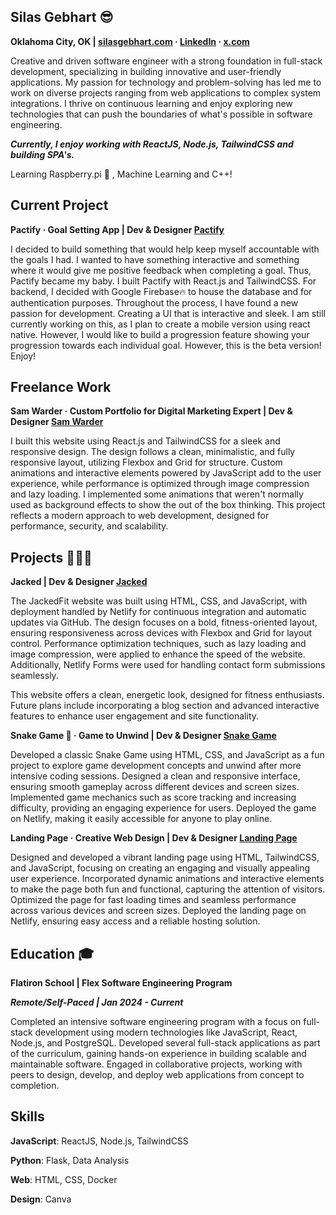 ## Silas Gebhart 😎

**Oklahoma City, OK | [silasgebhart.com](https://www.silasgebhart.com/) · [LinkedIn](https://www.linkedin.com/in/silas-gebhart-079502193/) · [x.com](https://x.com/SilasGebhart)**

Creative and driven software engineer with a strong foundation in full-stack development, specializing in building innovative and user-friendly applications. My passion for technology and problem-solving has led me to work on diverse projects ranging from web applications to complex system integrations. I thrive on continuous learning and enjoy exploring new technologies that can push the boundaries of what's possible in software engineering.

***Currently, I enjoy working with ReactJS, Node.js, TailwindCSS and building SPA's.***

Learning Raspberry.pi 🍰 , Machine Learning and C++!

## Current Project

**Pactify · Goal Setting App | Dev & Designer
[Pactify](https://pactify.netlify.app/)**

I decided to build something that would help keep myself accountable with the goals I had. I wanted to have something interactive and something where it would give me positive feedback when completing a goal. Thus, Pactify became my baby. I built Pactify with React.js and TailwindCSS. For backend, I decided with Google Firebase🔥 to house the database and for authentication purposes. Throughout the process, I have found a new passion for development. Creating a UI that is interactive and sleek. I am still currently working on this, as I plan to create a mobile version using react native. However, I would like to build a progression feature showing your progression towards each individual goal. However, this is the beta version! Enjoy!

## Freelance Work

**Sam Warder · Custom Portfolio for Digital Marketing Expert | Dev & Designer
[Sam Warder](https://samwarder.netlify.app/)**

I built this website using React.js and TailwindCSS for a sleek and responsive design. The design follows a clean, minimalistic, and fully responsive layout, utilizing Flexbox and Grid for structure. Custom animations and interactive elements powered by JavaScript add to the user experience, while performance is optimized through image compression and lazy loading. I implemented some animations that weren't normally used as background effects to show the out of the box thinking. This project reflects a modern approach to web development, designed for performance, security, and scalability.

## Projects 👨🏻‍💻

**Jacked | Dev & Designer
[Jacked](https://jackedfit.netlify.app/)**

The JackedFit website was built using HTML, CSS, and JavaScript, with deployment handled by Netlify for continuous integration and automatic updates via GitHub. The design focuses on a bold, fitness-oriented layout, ensuring responsiveness across devices with Flexbox and Grid for layout control. Performance optimization techniques, such as lazy loading and image compression, were applied to enhance the speed of the website. Additionally, Netlify Forms were used for handling contact form submissions seamlessly.

This website offers a clean, energetic look, designed for fitness enthusiasts. Future plans include incorporating a blog section and advanced interactive features to enhance user engagement and site functionality.

**Snake Game 🐍 · Game to Unwind | Dev & Designer
[Snake Game](https://unique-clafoutis-60a774.netlify.app/)**

Developed a classic Snake Game using HTML, CSS, and JavaScript as a fun project to explore game development concepts and unwind after more intensive coding sessions.
Designed a clean and responsive interface, ensuring smooth gameplay across different devices and screen sizes.
Implemented game mechanics such as score tracking and increasing difficulty, providing an engaging experience for users. 
Deployed the game on Netlify, making it easily accessible for anyone to play online.

**Landing Page · Creative Web Design | Dev & Designer
[Landing Page](https://funlandingpage123.netlify.app/)**

Designed and developed a vibrant landing page using HTML, TailwindCSS, and JavaScript, focusing on creating an engaging and visually appealing user experience.
Incorporated dynamic animations and interactive elements to make the page both fun and functional, capturing the attention of visitors.
Optimized the page for fast loading times and seamless performance across various devices and screen sizes.
Deployed the landing page on Netlify, ensuring easy access and a reliable hosting solution.

## Education 🎓

**Flatiron School | Flex Software Engineering Program**

***Remote/Self-Paced | Jan 2024 - Current***

Completed an intensive software engineering program with a focus on full-stack development using modern technologies like JavaScript, React, Node.js, and PostgreSQL.
Developed several full-stack applications as part of the curriculum, gaining hands-on experience in building scalable and maintainable software.
Engaged in collaborative projects, working with peers to design, develop, and deploy web applications from concept to completion.

## Skills
**JavaScript**: ReactJS, Node.js, TailwindCSS

**Python**: Flask, Data Analysis

**Web**: HTML, CSS, Docker

**Design**: Canva
